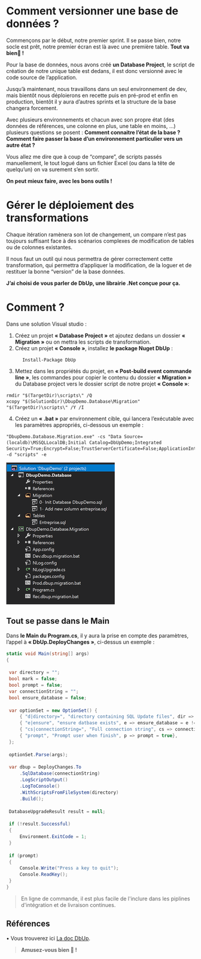 # Comment versionner une base de données ?
Commençons par le début, notre premier sprint. Il se passe bien, notre socle est prêt, notre premier écran est là avec une première table. **Tout va bien🙂 !**

Pour la base de données, nous avons créé **un Database Project**, le script de création de notre unique table est dedans, il est donc versionné avec le code source de l’application.

Jusqu’à maintenant, nous travaillons dans un seul environnement de dev, mais bientôt nous déploierons en recette puis en pré-prod et enfin en production, bientôt il y aura d’autres sprints et la structure de la base changera forcement.

Avec plusieurs environnements et chacun avec son propre état (des données de références, une colonne en plus, une table en moins, …) plusieurs questions se posent : **Comment connaitre l’état de la base ? Comment faire passer la base d’un environnement particulier vers un autre état ?**

Vous allez me dire que à coup de “compare”, de scripts passés manuellement, le tout logué dans un fichier Excel (ou dans la tête de quelqu’un) on va surement s’en sortir.

**On peut mieux faire, avec les bons outils !**

# Gérer le déploiement des transformations
Chaque itération ramènera son lot de changement, un compare n’est pas toujours suffisant face à des scénarios complexes de modification de tables ou de colonnes existantes.

Il nous faut un outil qui nous permettra de gérer correctement cette transformation, qui permettra d’appliquer la modification, de la loguer et de restituer la bonne “version” de la base données.

**J’ai choisi de vous parler de DbUp, une librairie .Net conçue pour ça.**

# Comment ?
Dans une solution Visual studio :
1. Créez un projet **« Database Project »** et ajoutez dedans un dossier **« Migration »** ou on mettra les scripts de transformation.
2. Créez un projet **« Console »**, installez **le package Nuget DbUp** :
```
      Install-Package DbUp 
```
3. Mettez dans les propriétés du projet, en **« Post-build  event commande line »**, les commandes pour copier le contenu du dossier **« Migration »** du Database project vers le dossier script de notre projet **« Console »**: 
```
rmdir "$(TargetDir)\scripts\" /Q
xcopy "$(SolutionDir)\DbupDemo.Database\Migration" "$(TargetDir)\scripts\" /Y /I
```
4. Créez un **« .bat »** par environnement cible, qui lancera l’exécutable avec les paramètres appropriés,  ci-dessous un exemple :
```
"DbupDemo.Database.Migration.exe" -cs "Data Source=(localdb)\MSSQLLocalDB;Initial Catalog=DbUpDemo;Integrated Security=True;Encrypt=False;TrustServerCertificate=False;ApplicationIntent=ReadWrite;MultiSubnetFailover=False" -d "scripts" -e
```
![DbUpDemo vssolution](./DbUpDemo.png)

## Tout se passe dans le Main
Dans **le Main du Program.cs**, il y aura la prise en compte des paramètres, l’appel à **« DbUp.DeployChanges »**, ci-dessus un exemple : 
``` csharp
static void Main(string[] args)
{
        
 var directory = ""; 
 bool mark = false;
 bool prompt = false;
 var connectionString = "";
 bool ensure_database = false;

 var optionSet = new OptionSet() {
     { "d|directory=", "directory containing SQL Update files", dir => directory = dir },
     { "e|ensure", "ensure datbase exists", e => ensure_database = e != null },     
     { "cs|connectionString=", "Full connection string", cs => connectionString = cs},
     { "prompt", "Prompt user when finish", p => prompt = true},
 };

 optionSet.Parse(args);

 var dbup = DeployChanges.To
     .SqlDatabase(connectionString)
     .LogScriptOutput()
     .LogToConsole()
     .WithScriptsFromFileSystem(directory)     
     .Build();

 DatabaseUpgradeResult result = null;

 if (!result.Successful)
 {
     Environment.ExitCode = 1;
 }

 if (prompt)
 {
     Console.Write("Press a key to quit");
     Console.ReadKey();
 }
}
```

> En ligne de commande, il est plus facile de l'inclure dans les piplines d'intégration et de livraison continues.

## Références 
• Vous trouverez ici [La doc DbUp](https://dbup.readthedocs.io/en/latest/).

> **Amusez-vous bien 🙂 !**


